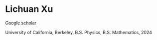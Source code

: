 # Lichuan Xu

[Google scholar](https://scholar.google.com/citations?user=A-8XVfEAAAAJ&hl=en)

University of California, Berkeley, B.S. Physics, B.S. Mathematics, 2024
